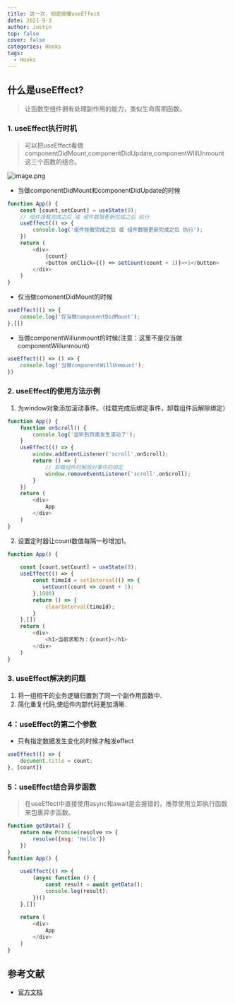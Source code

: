 ```yaml
---
title: 这一次，彻底搞懂useEffect
date: 2021-9-3
author: Justin
top: false
cover: false
categories: Hooks
tags:
  - Hooks
---
```

## 什么是useEffect?
>让函数型组件拥有处理副作用的能力，类似生命周期函数。

### 1. useEffect执行时机
>可以把useEffect看做componentDidMount,componentDidUpdate,componentWillUnmount这三个函数的组合。

![image.png](https://img-blog.csdnimg.cn/img_convert/f92c585c136ca03a11a8b27c36a1e890.png)

* 当做componentDidMount和componentDidUpdate的时候
```js
function App() {
    const [count,setCount] = useState(0);
    // 组件挂载完成之后 或 组件数据更新完成之后 执行
    useEffect(() => {
        console.log('组件挂载完成之后 或 组件数据更新完成之后 执行');
    })
    return (
        <div>
            {count}
            <button onClick={() => setCount(count + 1)}>+1</button>
        </div>
    )
}
```
* 仅当做comonentDidMount的时候
```js
useEffect(() => {
    console.log('仅当做componentDidMount');
},[])
```
* 当做componentWillunmount的时候(注意：这里不是仅当做componentWillunmount)
```js
useEffect(() => () => {
    console.log('当做componentWillUnmount');
})
```
### 2. useEffect的使用方法示例
1. 为window对象添加滚动事件。（挂载完成后绑定事件，卸载组件后解除绑定）
```js
function App() {
    function onScroll() {
        console.log('监听到页面发生滚动了');
    }
    useEffect(() => {
        window.addEventListener('scroll',onScroll);
        return () => {
            // 卸载组件时解除对事件的绑定
            window.removeEventListener('scroll',onScroll);
        }
    })
    return (
        <div>
            App 
        </div>
    )
}
```
2. 设置定时器让count数值每隔一秒增加1。
```js
function App() {
    
    const [count,setCount] = useState(0);
    useEffect(() => {
        const timeId = setInterval(() => {
           setCount(count => count + 1); 
        },1000)
        return () => {
            clearInterval(timeId);
        }
    },[])
    return (
        <div>
            <h1>当前求和为：{count}</h1> 
        </div>
    )
}
```
### 3. useEffect解决的问题
1. 将一组相干的业务逻辑归置到了同一个副作用函数中.
2. 简化重复代码,使组件内部代码更加清晰.

### 4：useEffect的第二个参数
* 只有指定数据发生变化的时候才触发effect
```js
useEffect(() => {
    document.title = count;
}, [count]) 
```
### 5：useEffect结合异步函数
>在useEffect中直接使用async和await是会报错的，推荐使用立即执行函数来包裹异步函数。
```js
function getData() {
    return new Promise(resolve => {
        resolve({msg: 'Hello'})
    })
}
function App() {

    useEffect(() => {
        (async function () {
            const result = await getData();
            console.log(result);
        })()
    },[])
    
    return (
        <div>
            App
        </div>
    )
}
```

## 参考文献
* [官方文档](https://zh-hans.reactjs.org/docs/hooks-reference.html#useeffect)



